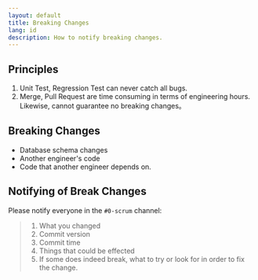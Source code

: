 ```yaml
---
layout: default
title: Breaking Changes
lang: id
description: How to notify breaking changes.
---
```




## Principles

1. Unit Test, Regression Test can never catch all bugs.
1. Merge, Pull Request are time consuming in terms of engineering hours. Likewise, cannot guarantee no breaking changes。

## Breaking Changes

* Database schema changes
* Another engineer's code
* Code that another engineer depends on.

## Notifying of Break Changes

Please notify everyone in the `#0-scrum` channel:

> 1. What you changed
> 2. Commit version
> 3. Commit time
> 4. Things that could be effected
> 5. If some does indeed break, what to try or look for in order to fix the change.